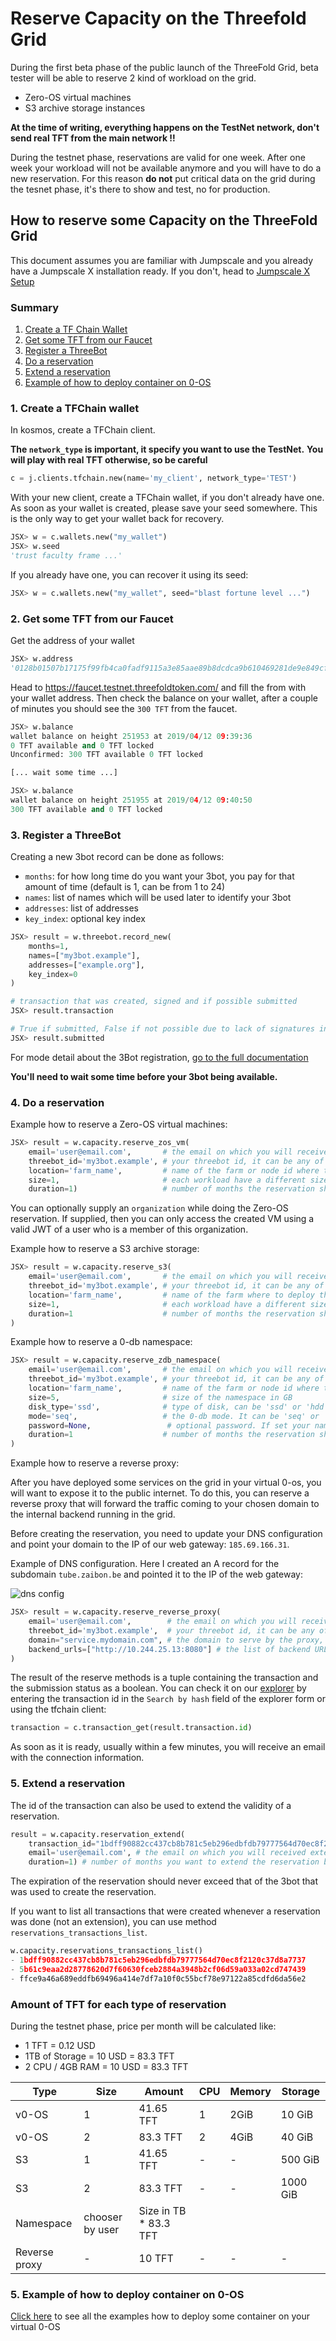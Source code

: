 # Reserve Capacity on the Threefold Grid

During the first beta phase of the public launch of the ThreeFold Grid, beta tester will be able to reserve 2 kind of workload on the grid.

- Zero-OS virtual machines
- S3 archive storage instances

**At the time of writing, everything happens on the TestNet network, don't send real TFT from the main network !!**

During the testnet phase, reservations are valid for one week.
After one week your workload will not be available anymore and you will have to do a new reservation.
For this reason **do not** put critical data on the grid during the tesnet phase, it's there to show and test, no for production.

## How to reserve some Capacity on the ThreeFold Grid

This document assumes you are familiar with Jumpscale and you already have
a Jumpscale X installation ready. If you don't, head to [Jumpscale X Setup](https://github.com/threefoldtech/jumpscaleX/blob/master/docs/Installation/get_started.md)

### Summary

1. [Create a TF Chain Wallet](#1-create-a-tfchain-wallet)
2. [Get some TFT from our Faucet](#2-get-some-tft-from-our-faucet)
3. [Register a ThreeBot](#3-register-a-threebot)
4. [Do a reservation](#4-do-a-reservation)
5. [Extend a reservation](#5-extend-a-reservation)
6. [Example of how to deploy container on 0-OS](#6-example-of-how-to-deploy-container-on-0-os)

### 1. Create a TFChain wallet

In kosmos, create a TFChain client.

**The `network_type` is important, it specify you want to use the TestNet.**
**You will play with real TFT otherwise, so be careful**

```python
c = j.clients.tfchain.new(name='my_client', network_type='TEST')
```

With your new client, create a TFChain wallet, if you don't already have one.
As soon as your wallet is created, please save your seed somewhere. This is the only way to get your
wallet back for recovery.

```python
JSX> w = c.wallets.new("my_wallet")
JSX> w.seed
'trust faculty frame ...'
```

If you already have one, you can recover it using its seed:

```python
JSX> w = c.wallets.new("my_wallet", seed="blast fortune level ...")
```

### 2. Get some TFT from our Faucet

Get the address of your wallet

```python
JSX> w.address
'0128b01507b17175f99fb4ca0fadf9115a3e85aae89b8dcdca9b610469281de9e849cf16c9afcdroot'
```

Head to https://faucet.testnet.threefoldtoken.com/ and fill the from with your wallet address.
Then check the balance on your wallet, after a couple of minutes you should see the `300 TFT` from the faucet.

```python
JSX> w.balance
wallet balance on height 251953 at 2019/04/12 09:39:36
0 TFT available and 0 TFT locked
Unconfirmed: 300 TFT available 0 TFT locked

[... wait some time ...]

JSX> w.balance
wallet balance on height 251955 at 2019/04/12 09:40:50
300 TFT available and 0 TFT locked
```

### 3. Register a ThreeBot

Creating a new 3bot record can be done as follows:

- `months`: for how long time do you want your 3bot, you pay for that amount of time (default is 1, can be from 1 to 24)
- `names`: list of names which will be used later to identify your 3bot
- `addresses`: list of addresses
- `key_index`: optional key index

```python
JSX> result = w.threebot.record_new(
    months=1,
    names=["my3bot.example"],
    addresses=["example.org"],
    key_index=0
)

# transaction that was created, signed and if possible submitted
JSX> result.transaction

# True if submitted, False if not possible due to lack of signatures in MultiSig Coin Inputs
JSX> result.submitted
```

For mode detail about the 3Bot registration, [go to the full documentation](https://github.com/threefoldtech/jumpscaleX/blob/development/Jumpscale/clients/blockchain/tfchain/README.md#create-and-manage-3bot-records)

**You'll need to wait some time before your 3bot being available.**

### 4. Do a reservation

Example how to reserve a Zero-OS virtual machines:

```python
JSX> result = w.capacity.reserve_zos_vm(
    email='user@email.com',       # the email on which you will received the connection information
    threebot_id='my3bot.example', # your threebot id, it can be any of the names you gave to your 3bot
    location='farm_name',         # name of the farm or node id where to deploy the workload
    size=1,                       # each workload have a different size available
    duration=1)                   # number of months the reservation should be valid for
```

You can optionally supply an `organization` while doing the Zero-OS reservation. If supplied, then you can only access the created VM using a valid JWT of a user who is a member of this organization.


Example how to reserve a S3 archive storage:

```python
JSX> result = w.capacity.reserve_s3(
    email='user@email.com',       # the email on which you will received the connection information
    threebot_id='my3bot.example', # your threebot id, it can be any of the names you gave to your 3bot
    location='farm_name',         # name of the farm where to deploy the workload
    size=1,                       # each workload have a different size available
    duration=1                    # number of months the reservation should be valid for
)
```

Example how to reserve a 0-db namespace:

```python
JSX> result = w.capacity.reserve_zdb_namespace(
    email='user@email.com',       # the email on which you will received the connection information
    threebot_id='my3bot.example', # your threebot id, it can be any of the names you gave to your 3bot
    location='farm_name',         # name of the farm or node id where to deploy the workload
    size=5,                       # size of the namespace in GB
    disk_type='ssd',              # type of disk, can be 'ssd' or 'hdd'
    mode='seq',                   # the 0-db mode. It can be 'seq' or 'user', to know more about 0-db mode: https://github.com/threefoldtech/0-db#running-modes
    password=None,                 # optional password. If set your namespace will be require authentication
    duration=1                    # number of months the reservation should be valid for
)
```

Example how to reserve a reverse proxy:

After you have deployed some services on the grid in your virtual 0-os, you will want to expose it to the public internet.
To do this, you can reserve a reverse proxy that will forward the traffic coming to your chosen domain to the internal backend running in the grid.

Before creating the reservation, you need to update your DNS configuration and point your domain to the IP of our web gateway: `185.69.166.31`.

Example of DNS configuration. Here I created an A record for the subdomain `tube.zaibon.be` and pointed it to the IP of the web gateway:


![dns config](dns_config.png)

```python
JSX> result = w.capacity.reserve_reverse_proxy(
    email='user@email.com',        # the email on which you will received the connection information
    threebot_id='my3bot.example',  # your threebot id, it can be any of the names you gave to your 3bot
    domain="service.mydomain.com", # the domain to serve by the proxy, this domain needs to point public ip
    backend_urls=["http://10.244.25.13:8080"] # the list of backend URL of your service
)
```

The result of the reserve methods is a tuple containing the transaction and the submission status as a boolean.
You can check it on our [explorer](https://explorer.testnet.threefoldtoken.com/) by entering the transaction id in the `Search by hash` field of the explorer form or using the tfchain client:

```python
transaction = c.transaction_get(result.transaction.id)
```

As soon as it is ready, usually within a few minutes, you will receive an email with the connection information.

### 5. Extend a reservation

The id of the transaction can also be used to extend the validity of a reservation.

```python
result = w.capacity.reservation_extend(
    transaction_id="1bdff90882cc437cb8b781c5eb296edbfdb79777564d70ec8f2120c37d8a7737", # the id of the transaction that was created as a result of the initial reservation (result.transaction.id in the section above)
    email='user@email.com', # the email on which you will received extension confirmation
    duration=1) # number of months you want to extend the reservation by.
```

The expiration of the reservation should never exceed that of the 3bot that was used to create the reservation.

If you want to list all transactions that were created whenever a reservation was done (not an extension), you can use method `reservations_transactions_list`.

```python
w.capacity.reservations_transactions_list()
- 1bdff90882cc437cb8b781c5eb296edbfdb79777564d70ec8f2120c37d8a7737
- 5b61c9eaa2d28778620d7f60630fceb2884a3948b2cf06d59a033a02cd747439
- ffce9a46a689eddfb69496a414e7df7a10f0c55bcf78e97122a85cdfd6da56e2
```

### Amount of TFT for each type of reservation

During the testnet phase, price per month will be calculated like:

- 1 TFT = 0.12 USD
- 1TB of Storage = 10 USD = 83.3 TFT
- 2 CPU / 4GB RAM = 10 USD = 83.3 TFT

| Type      | Size | Amount    | CPU | Memory | Storage   |
| --------- | ---- | --------- | --- | ------ | --------- |
| v0-OS        | 1    | 41.65 TFT | 1   | 2GiB   | 10 GiB    |
| v0-OS        | 2    | 83.3 TFT  | 2   | 4GiB   | 40 GiB    |
| S3           | 1    | 41.65 TFT | -   |   -    | 500 GiB   |
| S3           | 2    | 83.3 TFT  | -   |   -    | 1000 GiB  |
| Namespace    | chooser by user | Size in TB * 83.3 TFT
| Reverse proxy| -    | 10 TFT   | -   | -      | -       |

### 5. Example of how to deploy container on 0-OS

[Click here](examples) to see all the examples how to deploy some container on your virtual 0-OS
